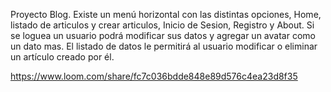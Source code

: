 Proyecto Blog.
Existe un menú horizontal con las distintas opciones,
Home, listado de articulos y crear articulos,
Inicio de Sesion, Registro y About.
Si se loguea un usuario podrá modificar sus datos
y agregar un avatar como un dato mas.
El listado de datos le permitirá al usuario
modificar o eliminar un artículo creado por él.

https://www.loom.com/share/fc7c036bdde848e89d576c4ea23d8f35
